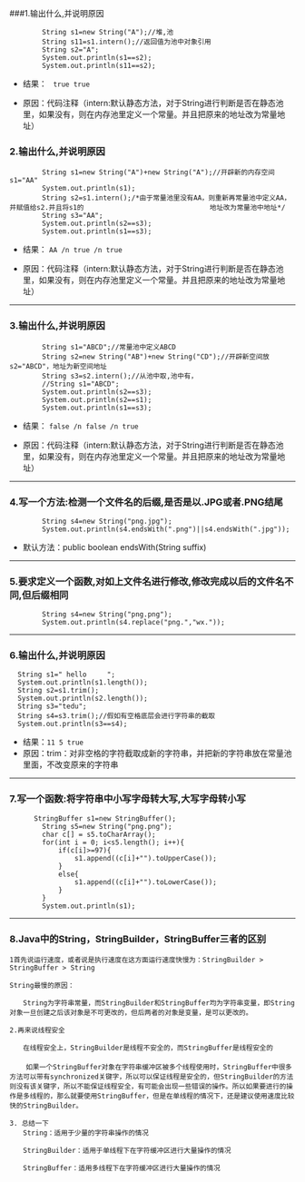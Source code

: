 ###1.输出什么,并说明原因
```
		String s1=new String("A");//堆,池
		String s11=s1.intern();//返回值为池中对象引用
		String s2="A";
		System.out.println(s1==s2);
		System.out.println(s11==s2);
```

- 结果： 
` true true`

- 原因：代码注释（intern:默认静态方法，对于String进行判断是否在静态池里，如果没有，则在内存池里定义一个常量。并且把原来的地址改为常量地址）

### 2.输出什么,并说明原因

```
		String s1=new String("A")+new String("A");//开辟新的内存空间s1="AA"
		System.out.println(s1);
		String s2=s1.intern();/*由于常量池里没有AA，则重新再常量池中定义AA，并赋值给s2.并且将s1的								地址改为常量池中地址*/
		String s3="AA";
		System.out.println(s2==s3);
		System.out.println(s1==s3);
```

- 结果：
`AA /n true /n true`

-  原因：代码注释（intern:默认静态方法，对于String进行判断是否在静态池里，如果没有，则在内存池里定义一个常量。并且把原来的地址改为常量地址）

***

### 3.输出什么,并说明原因

```
		String s1="ABCD";//常量池中定义ABCD
		String s2=new String("AB")+new String("CD");//开辟新空间放s2="ABCD"，地址为新空间地址
		String s3=s2.intern();//从池中取,池中有，
		//String s1="ABCD";
		System.out.println(s2==s3);
		System.out.println(s2==s1);
		System.out.println(s1==s3); 
```
-  结果：
  `false /n false /n true`

- 原因：代码注释（intern:默认静态方法，对于String进行判断是否在静态池里，如果没有，则在内存池里定义一个常量。并且把原来的地址改为常量地址）

***

### 4.写一个方法:检测一个文件名的后缀,是否是以.JPG或者.PNG结尾

```
		String s4=new String("png.jpg");
		System.out.println(s4.endsWith(".png")||s4.endsWith(".jpg"));
```

- 默认方法：public boolean endsWith(String suffix)

***

### 5.要求定义一个函数,对如上文件名进行修改,修改完成以后的文件名不同,但后缀相同

```
 		String s4=new String("png.png");
 		System.out.println(s4.replace("png.","wx."));
```

***

### 6.输出什么,并说明原因

 ```
   String s1=" hello     ";
   System.out.println(s1.length());
   String s2=s1.trim();
   System.out.println(s2.length());
   String s3="tedu";
   String s4=s3.trim();//假如有空格底层会进行字符串的截取
   System.out.println(s3==s4);
 ```
- 结果：`11 5 true`
- 原因：trim：对非空格的字符截取成新的字符串，并把新的字符串放在常量池里面，不改变原来的字符串

***

### 7.写一个函数:将字符串中小写字母转大写,大写字母转小写

```
      StringBuffer s1=new StringBuffer();
        String s5=new String("png.png");
        char c[] = s5.toCharArray();
        for(int i = 0; i<s5.length(); i++){
            if(c[i]>=97){
                s1.append((c[i]+"").toUpperCase());
            }
            else{
                s1.append((c[i]+"").toLowerCase());
            }
        }
        System.out.println(s1);
```

***

### 8.Java中的String，StringBuilder，StringBuffer三者的区别

```##### 　1.这三个类之间的区别主要是在两个方面，即运行速度和线程安全这两方面。
1首先说运行速度，或者说是执行速度在这方面运行速度快慢为：StringBuilder > StringBuffer > String

String最慢的原因：

　　String为字符串常量，而StringBuilder和StringBuffer均为字符串变量，即String对象一旦创建之后该对象是不可更改的，但后两者的对象是变量，是可以更改的。
```
```**2.在线程安全上，StringBuilder是线程不安全的，而StringBuffer是线程安全的**
2.再来说线程安全

　　在线程安全上，StringBuilder是线程不安全的，而StringBuffer是线程安全的
　　
	如果一个StringBuffer对象在字符串缓冲区被多个线程使用时，StringBuffer中很多方法可以带有synchronized关键字，所以可以保证线程是安全的，但StringBuilder的方法则没有该关键字，所以不能保证线程安全，有可能会出现一些错误的操作。所以如果要进行的操作是多线程的，那么就要使用StringBuffer，但是在单线程的情况下，还是建议使用速度比较快的StringBuilder。
```

```
3. 总结一下
　　String：适用于少量的字符串操作的情况

　　StringBuilder：适用于单线程下在字符缓冲区进行大量操作的情况

　　StringBuffer：适用多线程下在字符缓冲区进行大量操作的情况
```

